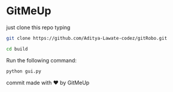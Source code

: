 # GitMeUp

just clone this repo typing

```bash
git clone https://github.com/Aditya-Lawate-codez/gitRobo.git
```

```bash
cd build
```

Run the following command:

```bash
python gui.py
```

<p style="text-align:center">

commit made with :heart: by GitMeUp

</p>
